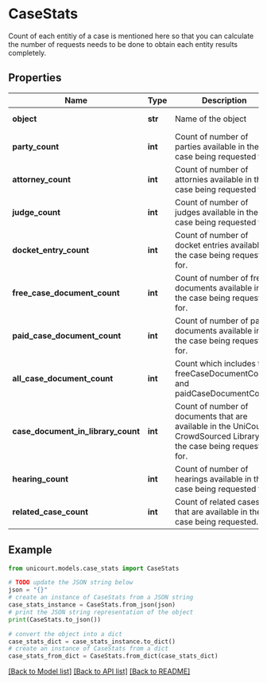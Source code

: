 # CaseStats

Count of each entitiy of a case is mentioned here so that you can calculate the number of requests needs to be done to obtain each entity results completely.

## Properties

Name | Type | Description | Notes
------------ | ------------- | ------------- | -------------
**object** | **str** | Name of the object | [default to 'CaseStats']
**party_count** | **int** | Count of number of parties available in the case being requested for. | 
**attorney_count** | **int** | Count of number of attornies available in the case being requested for. | 
**judge_count** | **int** | Count of number of judges available in the case being requested for. | 
**docket_entry_count** | **int** | Count of number of docket entries available in the case being requested for. | 
**free_case_document_count** | **int** | Count of number of free documents available in the case being requested for. | 
**paid_case_document_count** | **int** | Count of number of paid documents available in the case being requested for. | 
**all_case_document_count** | **int** | Count which includes the freeCaseDocumentCount and paidCaseDocumentCount. | 
**case_document_in_library_count** | **int** | Count of number of documents that are available in the UniCourt CrowdSourced Library for the case being requested for. | 
**hearing_count** | **int** | Count of number of hearings available in the case being requested for. | 
**related_case_count** | **int** | Count of related cases that are available in the case being requested. | 

## Example

```python
from unicourt.models.case_stats import CaseStats

# TODO update the JSON string below
json = "{}"
# create an instance of CaseStats from a JSON string
case_stats_instance = CaseStats.from_json(json)
# print the JSON string representation of the object
print(CaseStats.to_json())

# convert the object into a dict
case_stats_dict = case_stats_instance.to_dict()
# create an instance of CaseStats from a dict
case_stats_from_dict = CaseStats.from_dict(case_stats_dict)
```
[[Back to Model list]](../README.md#documentation-for-models) [[Back to API list]](../README.md#documentation-for-api-endpoints) [[Back to README]](../README.md)


